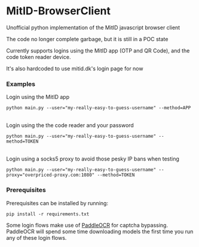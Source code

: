 # MitID-BrowserClient
Unofficial python implementation of the MitID javascript browser client

The code no longer complete garbage, but it is still in a POC state

Currently supports logins using the MitID app (OTP and QR Code), and the code token reader device.

It's also hardcoded to use mitid.dk's login page for now

### Examples
Login using the MitID app
```
python main.py --user="my-really-easy-to-guess-username" --method=APP
```
\
Login using the the code reader and your password
```
python main.py --user="my-really-easy-to-guess-username" --method=TOKEN
```
\
Login using a socks5 proxy to avoid those pesky IP bans when testing
```
python main.py --user="my-really-easy-to-guess-username" --proxy="overpriced-proxy.com:1080" --method=TOKEN
```

### Prerequisites
Prerequisites can be installed by running:
```
pip install -r requirements.txt
```

Some login flows make use of [PaddleOCR](https://github.com/PaddlePaddle/PaddleOCR) for captcha bypassing.
PaddleOCR will spend some time downloading models the first time you run any of these login flows.
